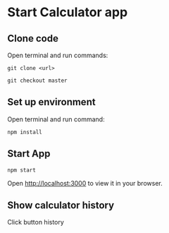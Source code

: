 # Start Calculator app

## Clone code
Open terminal and run commands:

```git clone <url> ```

```git checkout master```
## Set up environment
Open terminal and run command:

```npm install```

## Start App

```npm start```

Open [http://localhost:3000](http://localhost:3000) to view it in your browser.


## Show calculator history 

Click button history
